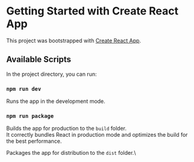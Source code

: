 # Getting Started with Create React App

This project was bootstrapped with [Create React App](https://github.com/facebook/create-react-app).

## Available Scripts

In the project directory, you can run:

### `npm run dev`

Runs the app in the development mode.

### `npm run package`

Builds the app for production to the `build` folder.\
It correctly bundles React in production mode and optimizes the build for the best performance.

Packages the app for distribution to the `dist` folder.\
